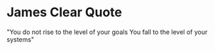 # James Clear Quote

"You do not rise to the level of your goals
You fall to the level of your systems"